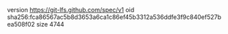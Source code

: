 version https://git-lfs.github.com/spec/v1
oid sha256:fca86567ac5b8d3653a6ca1c86ef45b3312a536ddfe3f9c840ef527bea508f02
size 4744

